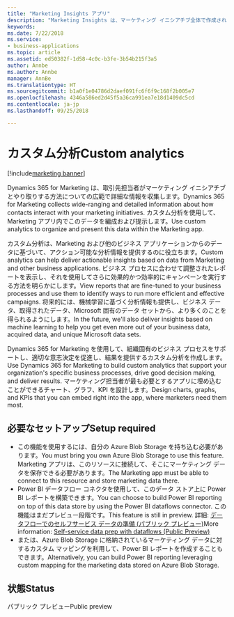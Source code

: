 ```yaml
---
title: "Marketing Insights アプリ"
description: "Marketing Insights は、マーケティング イニシアチブ全体で作成される多様なデータと通信を収集、管理、分析し、マーケティング担当者がキャンペーンの対象にしてより効率的に実行できるように関連するアクションを識別します。"
keywords: 
ms.date: 7/22/2018
ms.service:
- business-applications
ms.topic: article
ms.assetid: ed50382f-1d58-4c0c-b3fe-3b54b215f3a5
author: Annbe
ms.author: Annbe
manager: AnnBe
ms.translationtype: HT
ms.sourcegitcommit: b1a0f1e04786d2daef091fc6f6f9c168f2b005e7
ms.openlocfilehash: 4346a586ed2d45f5a36ca991ea7e18d1409dc5cd
ms.contentlocale: ja-jp
ms.lasthandoff: 09/25/2018

---
```


# <a name="custom-analytics"></a><span data-ttu-id="a16a0-103">カスタム分析</span><span class="sxs-lookup"><span data-stu-id="a16a0-103">Custom analytics</span></span>

[!include[marketing banner](../../includes/marketing.md)]

<span data-ttu-id="a16a0-104">Dynamics 365 for Marketing は、取引先担当者がマーケティング イニシアチブとやり取りする方法についての広範で詳細な情報を収集します。</span><span class="sxs-lookup"><span data-stu-id="a16a0-104">Dynamics 365 for Marketing collects wide-ranging and detailed information about how contacts interact with your marketing initiatives.</span></span> <span data-ttu-id="a16a0-105">カスタム分析を使用して、Marketing アプリ内でこのデータを編成および提示します。</span><span class="sxs-lookup"><span data-stu-id="a16a0-105">Use custom analytics to organize and present this data within the Marketing app.</span></span>

<span data-ttu-id="a16a0-106">カスタム分析は、Marketing および他のビジネス アプリケーションからのデータに基づいて、アクション可能な分析情報を提供するのに役立ちます。</span><span class="sxs-lookup"><span data-stu-id="a16a0-106">Custom analytics can help deliver actionable insights based on data from Marketing and other business applications.</span></span> <span data-ttu-id="a16a0-107">ビジネス プロセスに合わせて調整されたレポートを表示し、それを使用してさらに効果的かつ効率的にキャンペーンを実行する方法を明らかにします。</span><span class="sxs-lookup"><span data-stu-id="a16a0-107">View reports that are fine-tuned to your business processes and use them to identify ways to run more efficient and effective campaigns.</span></span> <span data-ttu-id="a16a0-108">将来的には、機械学習に基づく分析情報も提供し、ビジネス データ、取得されたデータ、Microsoft 固有のデータ セットから、より多くのことを得られるようにします。</span><span class="sxs-lookup"><span data-stu-id="a16a0-108">In the future, we'll also deliver insights based on machine learning to help you get even more out of your business data, acquired data, and unique Microsoft data sets.</span></span>

<span data-ttu-id="a16a0-109">Dynamics 365 for Marketing を使用して、組織固有のビジネス プロセスをサポートし、適切な意志決定を促進し、結果を提供するカスタム分析を作成します。</span><span class="sxs-lookup"><span data-stu-id="a16a0-109">Use Dynamics 365 for Marketing to build custom analytics that support your organization's specific business processes, drive good decision making, and deliver results.</span></span> <span data-ttu-id="a16a0-110">マーケティング担当者が最も必要とするアプリに埋め込むことができるチャート、グラフ、KPI を設計します。</span><span class="sxs-lookup"><span data-stu-id="a16a0-110">Design charts, graphs, and KPIs that you can embed right into the app, where marketers need them most.</span></span>

## <a name="setup-required"></a><span data-ttu-id="a16a0-111">必要なセットアップ</span><span class="sxs-lookup"><span data-stu-id="a16a0-111">Setup required</span></span>

- <span data-ttu-id="a16a0-112">この機能を使用するには、自分の Azure Blob Storage を持ち込む必要があります。</span><span class="sxs-lookup"><span data-stu-id="a16a0-112">You must bring you own Azure Blob Storage to use this feature.</span></span> <span data-ttu-id="a16a0-113">Marketing アプリは、このリソースに接続して、そこにマーケティング データを保存できる必要があります。</span><span class="sxs-lookup"><span data-stu-id="a16a0-113">The Marketing app must be able to connect to this resource and store marketing data there.</span></span>
- <span data-ttu-id="a16a0-114">Power BI データフロー コネクタを使用して、このデータ ストア上に Power BI レポートを構築できます。</span><span class="sxs-lookup"><span data-stu-id="a16a0-114">You can choose to build Power BI reporting on top of this data store by using the Power BI dataflows connector.</span></span> <span data-ttu-id="a16a0-115">この機能はまだプレビュー段階です。</span><span class="sxs-lookup"><span data-stu-id="a16a0-115">This feature is still in preview.</span></span> <span data-ttu-id="a16a0-116">詳細: [データフローでのセルフサービス データの準備 (パブリック プレビュー)](https://docs.microsoft.com/en-us/business-applications-release-notes/october18/intelligence-platform/power-bi-service/self-service-data-prep-with-dataflows)</span><span class="sxs-lookup"><span data-stu-id="a16a0-116">More information: [Self-service data prep with dataflows (Public Preview)](https://docs.microsoft.com/en-us/business-applications-release-notes/october18/intelligence-platform/power-bi-service/self-service-data-prep-with-dataflows)</span></span>
- <span data-ttu-id="a16a0-117">または、Azure Blob Storage に格納されているマーケティング データに対するカスタム マッピングを利用して、Power BI レポートを作成することもできます。</span><span class="sxs-lookup"><span data-stu-id="a16a0-117">Alternatively, you can build Power BI reporting leveraging custom mapping for the marketing data stored on Azure Blob Storage.</span></span>

## <a name="status"></a><span data-ttu-id="a16a0-118">状態</span><span class="sxs-lookup"><span data-stu-id="a16a0-118">Status</span></span>

<span data-ttu-id="a16a0-119">パブリック プレビュー</span><span class="sxs-lookup"><span data-stu-id="a16a0-119">Public preview</span></span>

